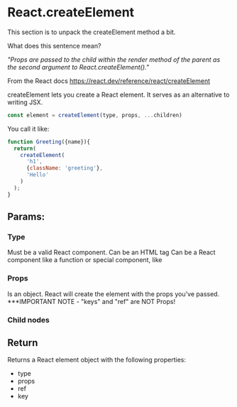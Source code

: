 # React.createElement

This section is to unpack the createElement method a bit.

What does this sentence mean?

_"Props are passed to the child within the render method of the parent as the second argument to React.createElement()."_

From the React docs
https://react.dev/reference/react/createElement

createElement lets you create a React element. It serves as an alternative to writing JSX.

```javascript
const element = createElement(type, props, ...children)
```

You call it like:

```javascript
function Greeting({name}){
  return(
    createElement(
      'h1',
      {className: 'greeting'},
      'Hello'
    )
  );
}
```

## Params:

### Type

Must be a valid React component.
Can be an HTML tag
Can be a React component like a function or special component, like <Fragment>

### Props

Is an object.
React will create the element with the props you've passed.
***IMPORTANT NOTE - "keys" and "ref" are NOT Props! 

### Child nodes

## Return

Returns a React element object with the following properties:

* type
* props
* ref
* key

